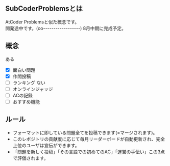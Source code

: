 ## SubCoderProblemsとは
AtCoder Problemsと似た概念です。<br>
開発途中です。(oo------------------)
8月中期に完成予定。

## 概念
ある
- [x] 面白い問題
- [x] 作問投稿
- [ ] ランキング
ない
- [ ] オンラインジャッジ
- [ ] ACの記録
- [ ] おすすめ機能

## ルール
- フォーマットに即している問題全てを投稿できます(=マージされます)。
- このレポジトリの貢献度に応じて毎月リーダーボードが自動更新され、完全上位のユーザは宣伝ができます。
- 「問題を新しく投稿」「その言語での初めてのAC」「運営の手伝い」この3点で評価されます。